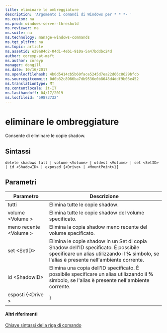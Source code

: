 ```yaml
---
title: eliminare le ombreggiature
description: 'Argomento i comandi di Windows per * * *- '
ms.custom: na
ms.prod: windows-server-threshold
ms.reviewer: na
ms.suite: na
ms.technology: manage-windows-commands
ms.tgt_pltfrm: na
ms.topic: article
ms.assetid: e29a84d2-04d1-4eb1-910a-5a47bddbc24d
author: coreyp-at-msft
ms.author: coreyp
manager: dongill
ms.date: 10/16/2017
ms.openlocfilehash: 4b0d5414cb5b60face5245d7ea22d66c8629bfcb
ms.sourcegitcommit: 0d0b32c8986ba7db9536e0b8648d4ddf9b03e452
ms.translationtype: MT
ms.contentlocale: it-IT
ms.lasthandoff: 04/17/2019
ms.locfileid: "59873732"
---
```

# <a name="delete-shadows"></a>eliminare le ombreggiature



Consente di eliminare le copie shadow.

## <a name="syntax"></a>Sintassi

```
delete shadows [all | volume <Volume> | oldest <Volume> | set <SetID> | id <ShadowID> | exposed {<Drive> | <MountPoint>}]
```

## <a name="parameters"></a>Parametri

|Parametro|Descrizione|
|---------|-----------|
|tutti|Elimina tutte le copie shadow.|
|volume \<Volume >|Elimina tutte le copie shadow del volume specificato.|
|meno recente \<Volume >|Elimina la copia shadow meno recente del volume specificato.|
|set \<SetID>|Elimina le copie shadow in un Set di copia Shadow dell'ID specificato. È possibile specificare un alias utilizzando il **%** simbolo, se l'alias è presente nell'ambiente corrente.|
|id \<ShadowID>|Elimina una copia dell'ID specificato. È possibile specificare un alias utilizzando il **%** simbolo, se l'alias è presente nell'ambiente corrente.|
|esposti {\<Drive > | <MountPoint>}|Elimina la copia shadow esposta nel punto di montaggio o lettera di unità specificata. Specificare i punti di montaggio come c:\mountPoint o la lettera di unità, ad esempio p.|

#### <a name="additional-references"></a>Altri riferimenti

[Chiave sintassi della riga di comando](command-line-syntax-key.md)